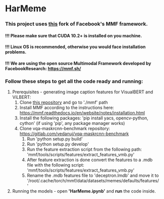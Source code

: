 # HarMeme

### This project uses [this](https://github.com/di-dimitrov/mmf) fork of Facebook's MMF framework.

#### !!! Please make sure that CUDA 10.2+ is installed on you machine.
#### !!! Linux OS is recommended, otherwise you would face installation problems.
#### !!! We are using the open source Multimodal Framework developed by FacebookResearch: https://mmf.sh/

### Follow these steps to get all the code ready and running:
1. Prerequisites - generating image caption features for VisualBERT and ViLBERT:
    1. Clone [this repository](https://github.com/di-dimitrov/mmf) and go to './mmf' path
    2. Install MMF according to the instructions here: https://mmf.readthedocs.io/en/website/notes/installation.html
    3. Install the following packages: 'pip install yacs, opencv-python, cython' (if using 'pip', any package manager works)
    4. Clone vqa-maskrcnn-benchmark repository: https://gitlab.com/vedanuj/vqa-maskrcnn-benchmark
        1. Run 'python setup.py build'
        2. Run 'python setup.py develop'
        3. Run the feature extraction script from the following path: 'mmf/tools/scripts/features/extract_features_vmb.py'
        4. After feature extraction is done convert the features to a .mdb file with the following script: 'mmf/tools/scripts/features/extract_features_vmb.py'
        5. Rename the .mdb features file to 'deceptron.lmdb' and move it to '/root/.cache/torch/mmf/data/datasets/memes/defaults/features/'
2. Running the models - open **'HarMeme.ipynb'** and **run** the code inside.
